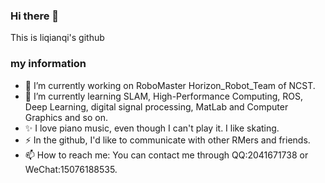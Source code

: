 ### Hi there 👋
This is liqianqi's github

<!--
**liqianqi/liqianqi** is a ✨ _special_ ✨ repository because its `README.md` (this file) appears on your GitHub profile.

Here are some ideas to get you started:

- 🔭 I’m currently working on ...
- 🌱 I’m currently learning ...
- 👯 I’m looking to collaborate on ...
- 🤔 I’m looking for help with ...
- 💬 Ask me about ...
- 📫 How to reach me: ...
- 😄 Pronouns: ...
- ⚡ Fun fact: ...
-->

### my information
- 🔭 I’m currently working on RoboMaster Horizon_Robot_Team of NCST.
- 🌱 I’m currently learning SLAM, High-Performance Computing, ROS, Deep Learning, digital signal processing, MatLab and Computer Graphics and so on.
- ✨ I love piano music, even though I can't play it.  I like skating.
- ⚡ In the github, I'd like to communicate with other RMers and friends. 
- 📫 How to reach me: You can contact me through QQ:2041671738 or WeChat:15076188535. 
